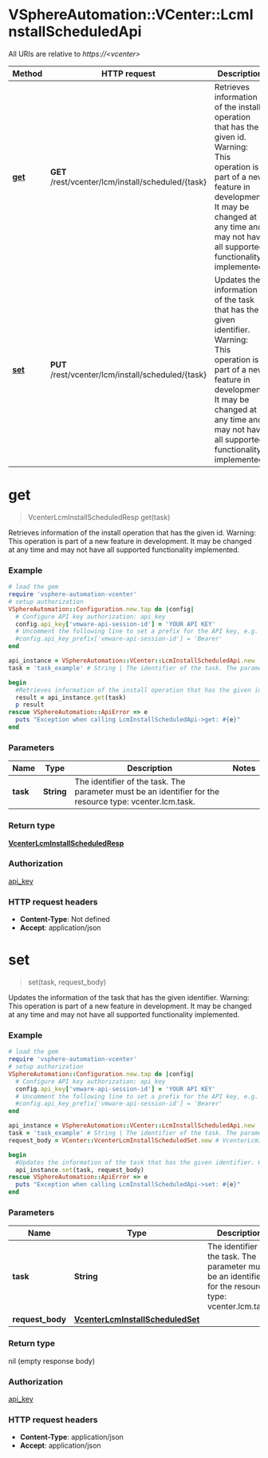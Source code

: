 # VSphereAutomation::VCenter::LcmInstallScheduledApi

All URIs are relative to *https://&lt;vcenter&gt;*

Method | HTTP request | Description
------------- | ------------- | -------------
[**get**](LcmInstallScheduledApi.md#get) | **GET** /rest/vcenter/lcm/install/scheduled/{task} | Retrieves information of the install operation that has the given id. Warning: This operation is part of a new feature in development. It may be changed at any time and may not have all supported functionality implemented.
[**set**](LcmInstallScheduledApi.md#set) | **PUT** /rest/vcenter/lcm/install/scheduled/{task} | Updates the information of the task that has the given identifier. Warning: This operation is part of a new feature in development. It may be changed at any time and may not have all supported functionality implemented.


# **get**
> VcenterLcmInstallScheduledResp get(task)

Retrieves information of the install operation that has the given id. Warning: This operation is part of a new feature in development. It may be changed at any time and may not have all supported functionality implemented.

### Example
```ruby
# load the gem
require 'vsphere-automation-vcenter'
# setup authorization
VSphereAutomation::Configuration.new.tap do |config|
  # Configure API key authorization: api_key
  config.api_key['vmware-api-session-id'] = 'YOUR API KEY'
  # Uncomment the following line to set a prefix for the API key, e.g. 'Bearer' (defaults to nil)
  #config.api_key_prefix['vmware-api-session-id'] = 'Bearer'
end

api_instance = VSphereAutomation::VCenter::LcmInstallScheduledApi.new
task = 'task_example' # String | The identifier of the task. The parameter must be an identifier for the resource type: vcenter.lcm.task.

begin
  #Retrieves information of the install operation that has the given id. Warning: This operation is part of a new feature in development. It may be changed at any time and may not have all supported functionality implemented.
  result = api_instance.get(task)
  p result
rescue VSphereAutomation::ApiError => e
  puts "Exception when calling LcmInstallScheduledApi->get: #{e}"
end
```

### Parameters

Name | Type | Description  | Notes
------------- | ------------- | ------------- | -------------
 **task** | **String**| The identifier of the task. The parameter must be an identifier for the resource type: vcenter.lcm.task. | 

### Return type

[**VcenterLcmInstallScheduledResp**](VcenterLcmInstallScheduledResp.md)

### Authorization

[api_key](../README.md#api_key)

### HTTP request headers

 - **Content-Type**: Not defined
 - **Accept**: application/json



# **set**
> set(task, request_body)

Updates the information of the task that has the given identifier. Warning: This operation is part of a new feature in development. It may be changed at any time and may not have all supported functionality implemented.

### Example
```ruby
# load the gem
require 'vsphere-automation-vcenter'
# setup authorization
VSphereAutomation::Configuration.new.tap do |config|
  # Configure API key authorization: api_key
  config.api_key['vmware-api-session-id'] = 'YOUR API KEY'
  # Uncomment the following line to set a prefix for the API key, e.g. 'Bearer' (defaults to nil)
  #config.api_key_prefix['vmware-api-session-id'] = 'Bearer'
end

api_instance = VSphereAutomation::VCenter::LcmInstallScheduledApi.new
task = 'task_example' # String | The identifier of the task. The parameter must be an identifier for the resource type: vcenter.lcm.task.
request_body = VCenter::VcenterLcmInstallScheduledSet.new # VcenterLcmInstallScheduledSet | 

begin
  #Updates the information of the task that has the given identifier. Warning: This operation is part of a new feature in development. It may be changed at any time and may not have all supported functionality implemented.
  api_instance.set(task, request_body)
rescue VSphereAutomation::ApiError => e
  puts "Exception when calling LcmInstallScheduledApi->set: #{e}"
end
```

### Parameters

Name | Type | Description  | Notes
------------- | ------------- | ------------- | -------------
 **task** | **String**| The identifier of the task. The parameter must be an identifier for the resource type: vcenter.lcm.task. | 
 **request_body** | [**VcenterLcmInstallScheduledSet**](VcenterLcmInstallScheduledSet.md)|  | 

### Return type

nil (empty response body)

### Authorization

[api_key](../README.md#api_key)

### HTTP request headers

 - **Content-Type**: application/json
 - **Accept**: application/json



